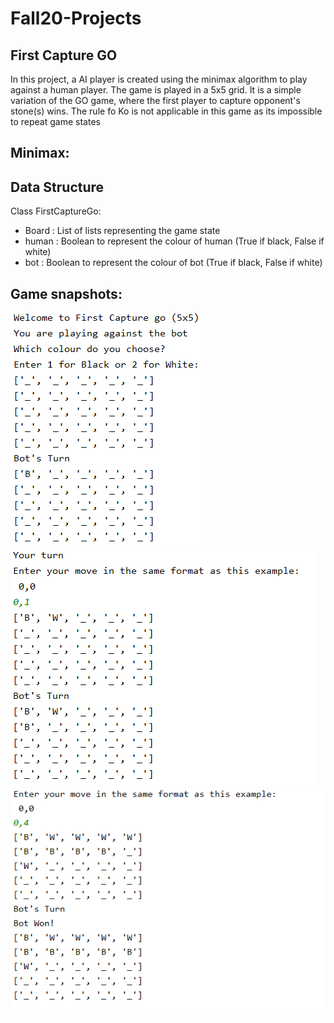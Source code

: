 # Fall20-Projects
## First Capture GO
In this project, a AI player is created using the minimax algorithm to play against a human player.
The game is played in a 5x5 grid.
It is a simple variation of the GO game, where the first player to capture opponent's stone(s) wins.
The rule fo Ko is not applicable in this game as its impossible to repeat game states

## Minimax:


## Data Structure
Class
FirstCaptureGo:
* Board : List of lists representing the game state
* human : Boolean to represent the colour of human (True if black, False if white)
* bot : Boolean to represent the colour of bot (True if black, False if white)

## Game snapshots:
![alt text](https://github.com/siddharthshetty08/Fall20-Projects/blob/main/images/game_snapshot.PNG)
<br>
![alt text](https://github.com/siddharthshetty08/Fall20-Projects/blob/main/images/game_snapshot1.PNG)
![alt text](https://github.com/siddharthshetty08/Fall20-Projects/blob/main/images/game_snapshot3.PNG)
